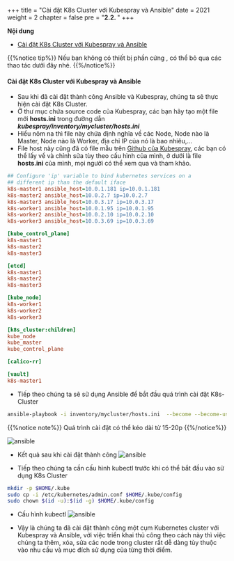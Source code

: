 +++
title = "Cài đặt K8s Cluster với Kubespray và Ansible"
date = 2021
weight = 2
chapter = false
pre = "<b>2.2. </b>"
+++

**Nội dung**
- [Cài đặt K8s Cluster với Kubespray và Ansible](#cài-đặt-k8s-cluster-với-kubespray-và-ansible)


{{%notice tip%}}
Nếu bạn không có thiết bị phần cứng , có thể bỏ qua các thao tác dưới đây nhé.
{{%/notice%}}

#### Cài đặt K8s Cluster với Kubespray và Ansible
- Sau khi đã cài đặt thành công Ansible và Kubespray, chúng ta sẽ thực hiện cài đặt K8s Cluster.
- Ở thư mục chứa source code của Kubespray, các bạn hãy tạo một file mới **hosts.ini** trong đường dẫn ***kubespray/inventory/mycluster/hosts.ini***
- Hiểu nôm na thì file này chứa định nghĩa về các Node, Node nào là Master, Node nào là Worker, địa chỉ IP của nó là bao nhiêu,...
- File host này cũng đã có file mẫu trên [Github của Kubespray](https://github.com/kubernetes-sigs/kubespray), các bạn có thể lấy về và chỉnh sửa tùy theo cấu hình của mình, ở dưới là file **hosts.ini** của mình, mọi người có thể xem qua và tham khảo.
```ini
## Configure 'ip' variable to bind kubernetes services on a
## different ip than the default iface
k8s-master1 ansible_host=10.0.1.181 ip=10.0.1.181
k8s-master2 ansible_host=10.0.2.7 ip=10.0.2.7
k8s-master3 ansible_host=10.0.3.17 ip=10.0.3.17
k8s-worker1 ansible_host=10.0.1.95 ip=10.0.1.95
k8s-worker2 ansible_host=10.0.2.10 ip=10.0.2.10
k8s-worker3 ansible_host=10.0.3.69 ip=10.0.3.69

[kube_control_plane]
k8s-master1
k8s-master2
k8s-master3

[etcd]
k8s-master1
k8s-master2
k8s-master3

[kube_node]
k8s-worker1
k8s-worker2
k8s-worker3

[k8s_cluster:children]
kube_node
kube_master
kube_control_plane

[calico-rr]

[vault]
k8s-master1
```
    
- Tiếp theo chúng ta sẽ sử dụng Ansible để bắt đầu quá trình cài đặt K8s-Cluster

```bash
ansible-playbook -i inventory/mycluster/hosts.ini  --become --become-user=root cluster.yml
```

{{%notice note%}}
Quá trình cài đặt có thể kéo dài từ 15-20p
{{%/notice%}}

![ansible](/images/2.2-kubespray/install-spray.png)

- Kết quả sau khi cài đặt thành công
![ansible](/images/2.2-kubespray/install-result.png)

- Tiếp theo chúng ta cần cấu hình kubectl trước khi có thể bắt đầu vào sử dụng K8s Cluster

```bash
mkdir -p $HOME/.kube
sudo cp -i /etc/kubernetes/admin.conf $HOME/.kube/config
sudo chown $(id -u):$(id -g) $HOME/.kube/config
```

- Cấu hình kubectl
![ansible](/images/2.2-kubespray/kubectl.png)

- Vậy là chúng ta đã cài đặt thành công một cụm Kubernetes cluster với Kubespray và Ansible, với việc triển khai thủ công theo cách này thì việc chúng ta thêm, xóa, sửa các node trong cluster rất dễ dàng tùy thuộc vào nhu cầu và mục đích sử dụng của từng thời điểm.